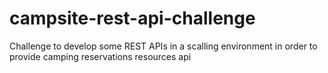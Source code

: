 # campsite-rest-api-challenge
Challenge to develop some REST APIs in a scalling environment in order to provide camping reservations resources api

